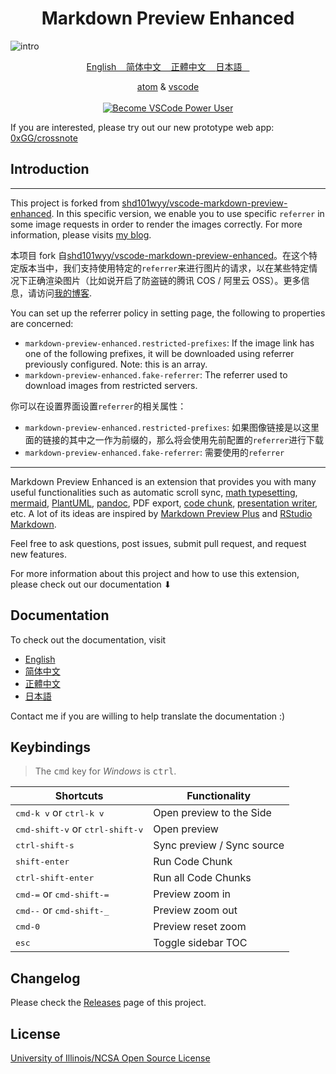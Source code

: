 <h1 align="center"> Markdown Preview Enhanced </h1>

![intro](https://user-images.githubusercontent.com/1908863/28495106-30b3b15e-6f09-11e7-8eb6-ca4ca001ab15.png)

<p align="center">
<a href="https://shd101wyy.github.io/markdown-preview-enhanced/#/"> English &nbsp;&nbsp; </a>  
<a href="https://shd101wyy.github.io/markdown-preview-enhanced/#/zh-cn/"> 简体中文 &nbsp;&nbsp; </a>  
<a href="https://shd101wyy.github.io/markdown-preview-enhanced/#/zh-tw/"> 正體中文 &nbsp;&nbsp; </a>
<a href="https://shd101wyy.github.io/markdown-preview-enhanced/#/ja-jp/"> 日本語 &nbsp;&nbsp; </a> <br>
</p>

<p align="center">
<a href="https://atom.io/packages/markdown-preview-enhanced">atom</a>
&
<a href="https://marketplace.visualstudio.com/items?itemName=shd101wyy.markdown-preview-enhanced">vscode</a>
<br>
<br>
  <a href="https://a.paddle.com/v2/click/16413/111548?link=1227"><img src="https://img.shields.io/badge/LEARN-VSCODE%20POWER%20USER%20COURSE%20%E2%86%92-gray.svg?colorB=4D2AFF" alt="Become VSCode Power User"></a>
</p>

If you are interested, please try out our new prototype web app: [0xGG/crossnote](https://github.com/0xGG/crossnote)

## Introduction

---

This project is forked from [shd101wyy/vscode-markdown-preview-enhanced](https://github.com/shd101wyy/vscode-markdown-preview-enhanced). In this specific version, we enable you to use specific `referrer` in some image requests in order to render the images correctly. For more information, please visits [my blog](https://gyrojeff.top/index.php/archives/273/).

本项目 fork 自[shd101wyy/vscode-markdown-preview-enhanced](https://github.com/shd101wyy/vscode-markdown-preview-enhanced)。在这个特定版本当中，我们支持使用特定的`referrer`来进行图片的请求，以在某些特定情况下正确渲染图片（比如说开启了防盗链的腾讯 COS / 阿里云 OSS）。更多信息，请访问[我的博客](https://gyrojeff.top/index.php/archives/273/).

You can set up the referrer policy in setting page, the following to properties are concerned:

- `markdown-preview-enhanced.restricted-prefixes`: If the image link has one of the following prefixes, it will be downloaded using referrer previously configured. Note: this is an array.
- `markdown-preview-enhanced.fake-referrer`: The referrer used to download images from restricted servers.

你可以在设置界面设置`referrer`的相关属性：

- `markdown-preview-enhanced.restricted-prefixes`: 如果图像链接是以这里面的链接的其中之一作为前缀的，那么将会使用先前配置的`referrer`进行下载
- `markdown-preview-enhanced.fake-referrer`: 需要使用的`referrer`

---

Markdown Preview Enhanced is an extension that provides you with many useful functionalities such as automatic scroll sync, [math typesetting](https://shd101wyy.github.io/markdown-preview-enhanced/#/math), [mermaid](https://shd101wyy.github.io/markdown-preview-enhanced/#/diagrams?id=mermaid), [PlantUML](https://shd101wyy.github.io/markdown-preview-enhanced/#/diagrams?id=plantuml), [pandoc](https://shd101wyy.github.io/markdown-preview-enhanced/#/pandoc), PDF export, [code chunk](https://shd101wyy.github.io/markdown-preview-enhanced/#/code-chunk), [presentation writer](https://rawgit.com/shd101wyy/markdown-preview-enhanced/master/docs/presentation-intro.html), etc. A lot of its ideas are inspired by [Markdown Preview Plus](https://github.com/atom-community/markdown-preview-plus) and [RStudio Markdown](http://rmarkdown.rstudio.com/).

Feel free to ask questions, post issues, submit pull request, and request new features.

For more information about this project and how to use this extension, please check out our documentation ⬇︎

## Documentation

To check out the documentation, visit

- [English](https://shd101wyy.github.io/markdown-preview-enhanced/#/)
- [简体中文](https://shd101wyy.github.io/markdown-preview-enhanced/#/zh-cn/)
- [正體中文](https://shd101wyy.github.io/markdown-preview-enhanced/#/zh-tw/)
- [日本語](https://shd101wyy.github.io/markdown-preview-enhanced/#/ja-jp/)

Contact me if you are willing to help translate the documentation :)

## Keybindings

> The <kbd>cmd</kbd> key for _Windows_ is <kbd>ctrl</kbd>.

| Shortcuts                                         | Functionality              |
| ------------------------------------------------- | -------------------------- |
| <kbd>cmd-k v</kbd> or <kbd>ctrl-k v</kbd>         | Open preview to the Side   |
| <kbd>cmd-shift-v</kbd> or <kbd>ctrl-shift-v</kbd> | Open preview               |
| <kbd>ctrl-shift-s</kbd>                           | Sync preview / Sync source |
| <kbd>shift-enter</kbd>                            | Run Code Chunk             |
| <kbd>ctrl-shift-enter</kbd>                       | Run all Code Chunks        |
| <kbd>cmd-=</kbd> or <kbd>cmd-shift-=</kbd>        | Preview zoom in            |
| <kbd>cmd--</kbd> or <kbd>cmd-shift-\_</kbd>       | Preview zoom out           |
| <kbd>cmd-0</kbd>                                  | Preview reset zoom         |
| <kbd>esc</kbd>                                    | Toggle sidebar TOC         |

## Changelog

Please check the [Releases](https://github.com/shd101wyy/vscode-markdown-preview-enhanced/releases) page of this project.

## License

[University of Illinois/NCSA Open Source License](LICENSE.md)
